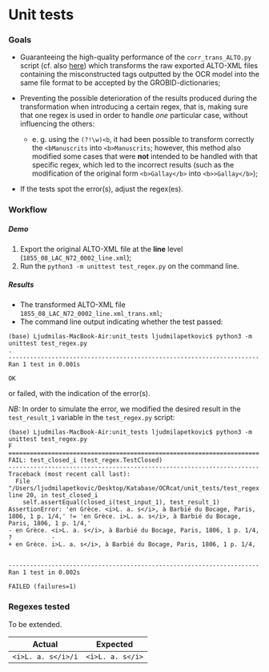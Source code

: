 # Unit tests

### Goals

* Guaranteeing the high-quality performance of the `corr_trans_ALTO.py` script (cf. also [here](https://github.com/ljpetkovic/OCR-cat/tree/unittests/ALTO_XML_trans/scripts)) which transforms the raw exported ALTO-XML files containing the misconstructed tags outputted by the OCR model into the same file format to be accepted by the GROBID-dictionaries;

* Preventing the possible deterioration of the results produced during the transformation when introducing a certain regex, that is, making sure that one regex is used in order to handle *one* particular case, without influencing the others: 
  * e. g. using the `(?!\w)<b`, it had been possible to transform correctly the `<bManuscrits` into `<b>Manuscrits`; however, this method also modified some cases that were **not** intended to be handled with that specific regex, which led to the incorrect results (such as the modification of the original form `<b>Gallay</b>` into `<b>>Gallay</b>`);

* If the tests spot the error(s), adjust the regex(es).

### Workflow 

##### Demo

1. Export the original ALTO-XML file at the **line** level (`1855_08_LAC_N72_0002_line.xml`);
2. Run the `python3 -m unittest test_regex.py` on the command line.

##### Results

* The transformed ALTO-XML file `1855_08_LAC_N72_0002_line.xml_trans.xml`;
* The command line output indicating whether the test passed:

```
(base) Ljudmilas-MacBook-Air:unit_tests ljudmilapetkovic$ python3 -m unittest test_regex.py 
.
----------------------------------------------------------------------
Ran 1 test in 0.001s

OK
```



or failed, with the indication of the error(s).

*NB:* In order to simulate the error, we modified the desired result in the `test_result_1` variable in the `test_regex.py` script:

```
(base) Ljudmilas-MacBook-Air:unit_tests ljudmilapetkovic$ python3 -m unittest test_regex.py 
F
======================================================================
FAIL: test_closed_i (test_regex.TestClosed)
----------------------------------------------------------------------
Traceback (most recent call last):
  File "/Users/ljudmilapetkovic/Desktop/Katabase/OCRcat/unit_tests/test_regex.py", line 20, in test_closed_i
    self.assertEqual(closed_i(test_input_1), test_result_1)
AssertionError: 'en Grèce. <i>L. a. s</i>, à Barbié du Bocage, Paris, 1806, 1 p. 1/4,' != 'en Grèce. i>L. a. s</i>, à Barbié du Bocage, Paris, 1806, 1 p. 1/4,'
- en Grèce. <i>L. a. s</i>, à Barbié du Bocage, Paris, 1806, 1 p. 1/4,
?           -
+ en Grèce. i>L. a. s</i>, à Barbié du Bocage, Paris, 1806, 1 p. 1/4,


----------------------------------------------------------------------
Ran 1 test in 0.002s

FAILED (failures=1)
```

### Regexes tested 

To be extended.

| Actual             | Expected         |
| ------------------ | ---------------- |
| `<i>L. a. s</i>/i` | `<i>L. a. s</i>` |










